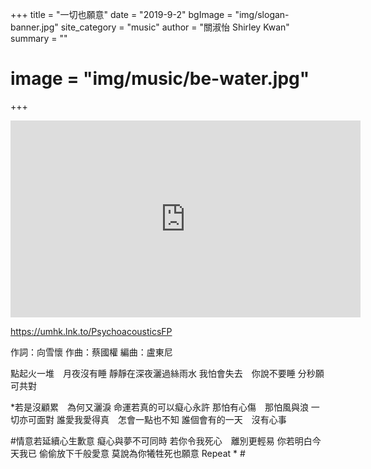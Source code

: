 +++
title = "一切也願意"
date = "2019-9-2"
bgImage = "img/slogan-banner.jpg"
site_category = "music"
author = "關淑怡 Shirley Kwan"
summary = ""
# image = "img/music/be-water.jpg"
+++

<iframe width="560" height="315" src="https://www.youtube.com/embed/lOaYW_4JdPk" frameborder="0" allow="accelerometer; autoplay; encrypted-media; gyroscope; picture-in-picture" allowfullscreen></iframe>

https://umhk.lnk.to/PsychoacousticsFP

作詞：向雪懷
作曲：蔡國權
編曲：盧東尼

點起火一堆　月夜沒有睡
靜靜在深夜灑過絲雨水
我怕會失去　你說不要睡
分秒願可共對

*若是沒顧累　為何又灑淚
命運若真的可以癡心永許
那怕有心傷　那怕風與浪
一切亦可面對
誰愛我愛得真　怎會一點也不知
誰個會有的一天　沒有心事

#情意若延續心生歉意
癡心與夢不可同時
若你令我死心　離別更輕易
你若明白今天我已
偷偷放下千般愛意
莫說為你犧牲死也願意
Repeat * #
